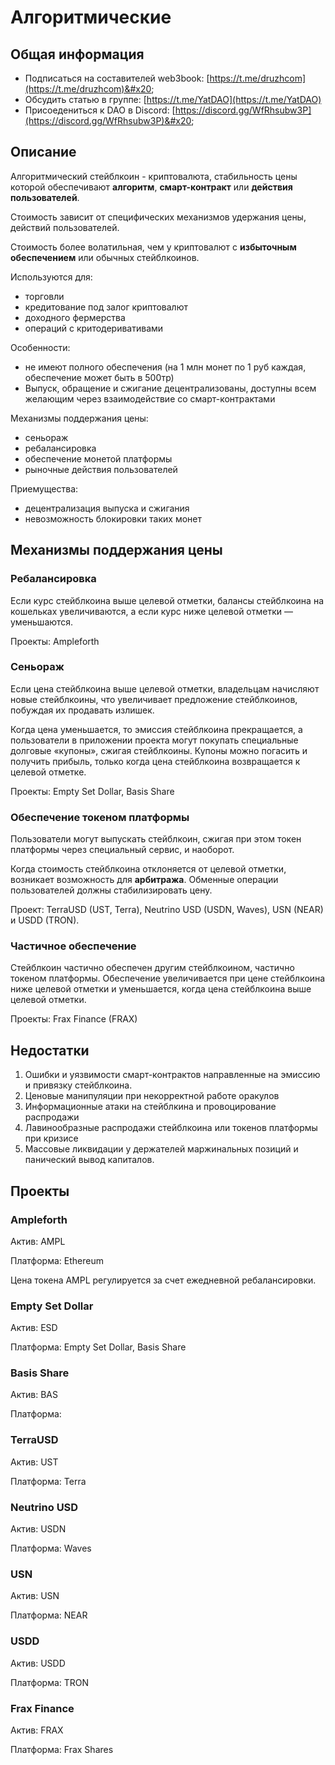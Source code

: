 # Алгоритмические

## Общая информация

* Подписаться на составителей web3book: [https://t.me/druzhcom](https://t.me/druzhcom)&#x20;
* Обсудить статью в группе: [https://t.me/YatDAO](https://t.me/YatDAO)
* Присоедениться к DAO в Discord: [https://discord.gg/WfRhsubw3P](https://discord.gg/WfRhsubw3P)&#x20;

## Описание

Алгоритмический стейблкоин - криптовалюта, стабильность цены которой обеспечивают **алгоритм**, **смарт-контракт** или **действия пользователей**.

Стоимость зависит от специфических механизмов удержания цены, действий пользователей.

Стоимость более волатильная, чем у криптовалют с **избыточным обеспечением** или обычных стейблкоинов.

Используются для:

* торговли
* кредитование под залог криптовалют
* доходного фермерства
* операций с критодеривативами

Особенности:

* не имеют полного обеспечения (на 1 млн монет по 1 руб каждая, обеспечение может быть в 500тр)
* Выпуск, обращение и сжигание децентрализованы, доступны всем желающим через взаимодействие со смарт-контрактами

Механизмы поддержания цены:

* сеньораж
* ребалансировка
* обеспечение монетой платформы
* рыночные действия пользователей

Приемущества:

* децентрализация выпуска и сжигания
* невозможность блокировки таких монет

## Механизмы поддержания цены

### Ребалансировка

Если курс стейблкоина выше целевой отметки, балансы стейблкоина на кошельках увеличиваются, а если курс ниже целевой отметки — уменьшаются.

Проекты: Ampleforth

### Сеньораж

Если цена стейблкоина выше целевой отметки, владельцам начисляют новые стейблкоины, что увеличивает предложение стейблкоинов, побуждая их продавать излишек.&#x20;

Когда цена уменьшается, то эмиссия стейблкоина прекращается, а пользователи в приложении проекта могут покупать специальные долговые «купоны», сжигая стейблкоины. Купоны можно погасить и получить прибыль, только когда цена стейблкоина возвращается к целевой отметке.

Проекты: Empty Set Dollar, Basis Share

### Обеспечение токеном платформы

Пользователи могут выпускать стейблкоин, сжигая при этом токен платформы через специальный сервис, и наоборот.

Когда стоимость стейблкоина отклоняется от целевой отметки, возникает возможность для **арбитража**. Обменные операции пользователей должны стабилизировать цену.

Проект: TerraUSD (UST, Terra), Neutrino USD (USDN, Waves), USN (NEAR) и USDD (TRON).

### Частичное обеспечение

Стейблкоин частично обеспечен другим стейблкоином, частично токеном платформы. Обеспечение увеличивается при цене стейблкоина ниже целевой отметки и уменьшается, когда цена стейблкоина выше целевой отметки.

Проекты: Frax Finance (FRAX)

## Недостатки

1. Ошибки и уязвимости смарт-контрактов направленные на эмиссию и привязку стейблкоина.
2. Ценовые манипуляции при некорректной работе оракулов
3. Информационные атаки на стейблкина и провоцирование распродажи
4. Лавинообразные распродажи стейблкоина или токенов платформы при кризисе
5. Массовые ликвидации у держателей маржинальных позиций и панический вывод капиталов.

## Проекты

### Ampleforth

Актив: AMPL

Платформа: Ethereum

Цена токена AMPL регулируется за счет ежедневной ребалансировки.

### Empty Set Dollar

Актив: ESD

Платформа: Empty Set Dollar, Basis Share

### Basis Share

Актив: BAS

Платформа:&#x20;

### TerraUSD

Актив: UST

Платформа: Terra

### Neutrino USD

Актив: USDN

Платформа: Waves

### USN

Актив: USN

Платформа: NEAR

### USDD

Актив: USDD

Платформа: TRON

### Frax Finance

Актив: FRAX

Платформа: Frax Shares

